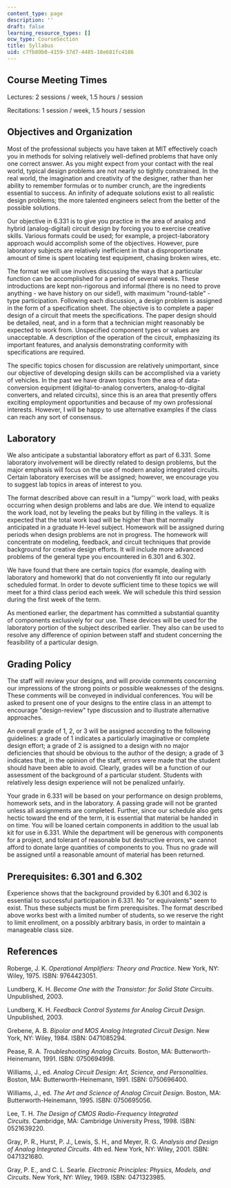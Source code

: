 ```yaml
---
content_type: page
description: ''
draft: false
learning_resource_types: []
ocw_type: CourseSection
title: Syllabus
uid: c7fb89b0-4159-37d7-4485-18e681fc4186
---
```

## Course Meeting Times

Lectures: 2 sessions / week, 1.5 hours / session

Recitations: 1 session / week, 1.5 hours / session

## Objectives and Organization

Most of the professional subjects you have taken at MIT effectively coach you in methods for solving relatively well-defined problems that have only one correct answer. As you might expect from your contact with the real world, typical design problems are not nearly so tightly constrained. In the real world, the imagination and creativity of the designer, rather than her ability to remember formulas or to number crunch, are the ingredients essential to success. An infinity of adequate solutions exist to all realistic design problems; the more talented engineers select from the better of the possible solutions.

Our objective in 6.331 is to give you practice in the area of analog and hybrid (analog-digital) circuit design by forcing you to exercise creative skills. Various formats could be used; for example, a project-laboratory approach would accomplish some of the objectives. However, pure laboratory subjects are relatively inefficient in that a disproportionate amount of time is spent locating test equipment, chasing broken wires, etc.

The format we will use involves discussing the ways that a particular function can be accomplished for a period of several weeks. These introductions are kept non-rigorous and informal (there is no need to prove anything - we have history on our side!), with maximum "round-table" - type participation. Following each discussion, a design problem is assigned in the form of a specification sheet. The objective is to complete a paper design of a circuit that meets the specifications. The paper design should be detailed, neat, and in a form that a technician might reasonably be expected to work from. Unspecified component types or values are unacceptable. A description of the operation of the circuit, emphasizing its important features, and analysis demonstrating conformity with specifications are required.

The specific topics chosen for discussion are relatively unimportant, since our objective of developing design skills can be accomplished via a variety of vehicles. In the past we have drawn topics from the area of data-conversion equipment (digital-to-analog converters, analog-to-digital converters, and related circuits), since this is an area that presently offers exciting employment opportunities and because of my own professional interests. However, I will be happy to use alternative examples if the class can reach any sort of consensus.

## Laboratory

We also anticipate a substantial laboratory effort as part of 6.331. Some laboratory involvement will be directly related to design problems, but the major emphasis will focus on the use of modern analog integrated circuits. Certain laboratory exercises will be assigned; however, we encourage you to suggest lab topics in areas of interest to you.

The format described above can result in a "lumpy'' work load, with peaks occurring when design problems and labs are due. We intend to equalize the work load, not by leveling the peaks but by filling in the valleys. It is expected that the total work load will be higher than that normally anticipated in a graduate H-level subject. Homework will be assigned during periods when design problems are not in progress. The homework will concentrate on modeling, feedback, and circuit techniques that provide background for creative design efforts. It will include more advanced problems of the general type you encountered in 6.301 and 6.302.

We have found that there are certain topics (for example, dealing with laboratory and homework) that do not conveniently fit into our regularly scheduled format. In order to devote sufficient time to these topics we will meet for a third class period each week. We will schedule this third session during the first week of the term.

As mentioned earlier, the department has committed a substantial quantity of components exclusively for our use. These devices will be used for the laboratory portion of the subject described earlier. They also can be used to resolve any difference of opinion between staff and student concerning the feasibility of a particular design.

## Grading Policy

The staff will review your designs, and will provide comments concerning our impressions of the strong points or possible weaknesses of the designs. These comments will be conveyed in individual conferences. You will be asked to present one of your designs to the entire class in an attempt to encourage "design-review" type discussion and to illustrate alternative approaches.

An overall grade of 1, 2, or 3 will be assigned according to the following guidelines: a grade of 1 indicates a particularly imaginative or complete design effort; a grade of 2 is assigned to a design with no major deficiencies that should be obvious to the author of the design; a grade of 3 indicates that, in the opinion of the staff, errors were made that the student should have been able to avoid. Clearly, grades will be a function of our assessment of the background of a particular student. Students with relatively less design experience will not be penalized unfairly.

Your grade in 6.331 will be based on your performance on design problems, homework sets, and in the laboratory. A passing grade will not be granted unless all assignments are completed. Further, since our schedule also gets hectic toward the end of the term, it is essential that material be handed in on time. You will be loaned certain components in addition to the usual lab kit for use in 6.331. While the department will be generous with components for a project, and tolerant of reasonable but destructive errors, we cannot afford to donate large quantities of components to you. Thus no grade will be assigned until a reasonable amount of material has been returned.

## Prerequisites: 6.301 and 6.302

Experience shows that the background provided by 6.301 and 6.302 is essential to successful participation in 6.331. No "or equivalents" seem to exist. Thus these subjects must be firm prerequisites. The format described above works best with a limited number of students, so we reserve the right to limit enrollment, on a possibly arbitrary basis, in order to maintain a manageable class size.

## References

Roberge, J. K. _Operational Amplifiers: Theory and Practice_. New York, NY: Wiley, 1975. ISBN: 9764423051.

Lundberg, K. H. _Become One with the Transistor: for Solid State Circuits_. Unpublished, 2003.

Lundberg, K. H. _Feedback Control Systems for Analog Circuit Design_. Unpublished, 2003.

Grebene, A. B. _Bipolar and MOS Analog Integrated Circuit Design_. New York, NY: Wiley, 1984. ISBN: 0471085294.

Pease, R. A. _Troubleshooting Analog Circuits_. Boston, MA: Butterworth-Heinemann, 1991. ISBN: 0750694998.

Williams, J., ed. _Analog Circuit Design: Art, Science, and Personalities_. Boston, MA: Butterworth-Heinemann, 1991. ISBN: 0750696400.

Williams, J., ed. _The Art and Science of Analog Circuit Design_. Boston, MA: Butterworth-Heinemann, 1995. ISBN: 0750695056.

Lee, T. H. _The Design of CMOS Radio-Frequency Integrated Circuits_. Cambridge, MA: Cambridge University Press, 1998. ISBN: 0521639220.

Gray, P. R., Hurst, P. J., Lewis, S. H., and Meyer, R. G. _Analysis and Design of Analog Integrated Circuits_. 4th ed. New York, NY: Wiley, 2001. ISBN: 0471321680.

Gray, P. E., and C. L. Searle. _Electronic Principles: Physics, Models, and Circuits_. New York, NY: Wiley, 1969. ISBN: 0471323985.